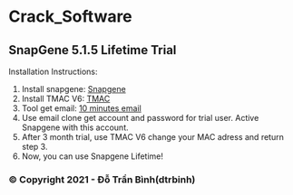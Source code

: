 # Crack_Software

## SnapGene 5.1.5 Lifetime Trial

Installation Instructions:

1. Install snapgene: [Snapgene](https://www.snapgene.com/free-trial/)
2. Install TMAC V6: [TMAC](https://technitium.com/tmac/)
3. Tool get email: [10 minutes email](https://10minutemail.com/?lang=vi)
4. Use email clone get account and password for trial user. Active Snapgene with this account.
5. After 3 month trial, use TMAC V6 change your MAC adress and return step 3.
6. Now, you can use Snapgene Lifetime!

### © Copyright 2021 - Đỗ Trần Bình(dtrbinh)
